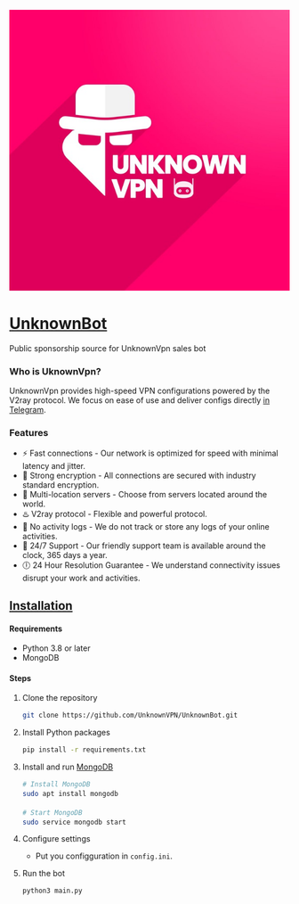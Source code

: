 <p align="center">
<img src="images/bot.jpg" class="center">
</p>

# [UnknownBot](https://t.me/Unknownvpnbot)
Public sponsorship source for UnknownVpn sales bot

### Who is UknownVpn?

UnknownVpn provides high-speed VPN configurations powered by the V2ray protocol. We focus on ease of use and deliver configs directly [in Telegram](https://t.me/Unknownvpnbot).

### Features
- ⚡️ Fast connections - Our network is optimized for speed with minimal latency and jitter.
- 🔐 Strong encryption - All connections are secured with industry standard encryption.
- 🏁 Multi-location servers - Choose from servers located around the world.
- ♨️ V2ray protocol - Flexible and powerful protocol.
- 🤖 No activity logs - We do not track or store any logs of your online activities.
- 💭 24/7 Support - Our friendly support team is available around the clock, 365 days a year.
- 🕕 24 Hour Resolution Guarantee - We understand connectivity issues disrupt your work and activities.

## [Installation](https://t.me/Unknownvpnbot)

#### Requirements

- Python 3.8 or later
- MongoDB

#### Steps

1. Clone the repository
   ```bash
   git clone https://github.com/UnknownVPN/UnknownBot.git
   ```
2. Install Python packages
   ```bash
   pip install -r requirements.txt
   ```
3. Install and run [MongoDB](https://www.mongodb.com/docs/manual/tutorial/install-mongodb-on-ubuntu/)

   ```bash
   # Install MongoDB
   sudo apt install mongodb

   # Start MongoDB
   sudo service mongodb start
   ```
4. Configure settings
   - Put you configguration in `config.ini`.

5. Run the bot
   ```bash
   python3 main.py
   ```